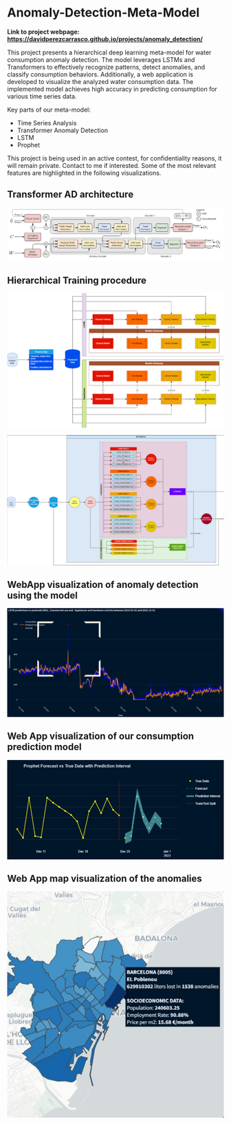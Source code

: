 # Anomaly-Detection-Meta-Model

**Link to project webpage: https://davidperezcarrasco.github.io/projects/anomaly_detection/**

This project presents a hierarchical deep learning meta-model for water consumption anomaly detection. The model leverages LSTMs and Transformers to effectively recognize patterns, detect anomalies, and classify consumption behaviors. Additionally, a web application is developed to visualize the analyzed water consumption data. The implemented model achieves high accuracy in predicting consumption for various time series data.

Key parts of our meta-model: 
 - Time Series Analysis 
 - Transformer Anomaly Detection
 - LSTM
 - Prophet

This project is being used in an active contest, for confidentiality reasons, it will remain private. Contact to me if interested. Some of the most relevant features are highlighted in the following visualizations.

## Transformer AD architecture
![Tran AD](images/TranAD.png)

## Hierarchical Training procedure
![Hierarchical Training](images/Training.png)

![Full Structure](images/architecture.png)

## WebApp visualization of anomaly detection using the model
![Anomalies](images/anomaly_visualization.png)

## Web App visualization of our consumption prediction model
![Prediction](images/Prophet.jpg)
 
## Web App map visualization of the anomalies
 ![Map](images/Map.jpg)
